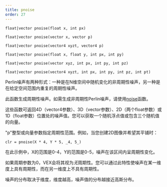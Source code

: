 ```yaml
---
title: pnoise
order: 27
---
```

`float|vector pnoise(float x, int px)`

`float|vector pnoise(vector x, vector p)`

`float|vector pnoise(vector4 xyzt, vector4 p)`

`float|vector pnoise(float x, float y, int px, int py)`

`float|vector pnoise(vector xyz, int px, int py, int pz)`

`float|vector pnoise(vector4 xyzt, int px, int py, int pz, int pt)`

Perlin噪声有两种形式：一种是在N维空间中随机变化的非周期性噪声，另一种是在给定空间范围内重复的周期性噪声。

此函数生成周期性噪声。如需生成非周期性Perlin噪声，请使用[noise](./noise "Perlin噪声有两种形式：一种是在N维空间中随机变化的非周期性噪声，另一种是在给定空间范围内重复的周期性噪声。")函数。

这些函数可返回4D（vector4参数）、3D（vector参数）、2D（两个float参数）或1D（float参数）位置处的噪声值。您可以获取一个随机浮点值或包含三个随机值的向量。

"p"整型或向量参数指定周期性范围。例如，当您创建2D图像并希望其平铺时：

```vex
clr = pnoise(X * 4, Y * 5, _4, 5_)

```

在此示例中，X的范围是0-4，Y的范围是0-5，噪声在该区间内呈周期性变化。

如果周期参数为0，VEX会将其视为*无*周期性。您可以通过此特性使噪声在某一维度上具有周期性，而在另一维度上不具有周期性。

噪声的分布取决于维度，维度越高，噪声值的分布越接近高斯分布。
